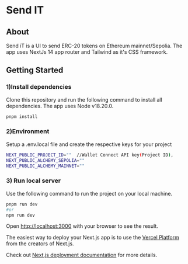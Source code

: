 # Send IT

## About

Send iT is a UI to send ERC-20 tokens on Ethereum mainnet/Sepolia. The app uses NextJs 14 app router and Tailwind as it's CSS framework.

## Getting Started

### 1)Install dependencies

Clone this repository and run the following command to install all dependencies. The app uses Node v18.20.0.

```bash
pnpm install
```

### 2)Environment

Setup a .env.local file and create the respective keys for your project

```bash
NEXT_PUBLIC_PROJECT_ID=""  //Wallet Connect API key(Project ID),
NEXT_PUBLIC_ALCHEMY_SEPOLIA=""
NEXT_PUBLIC_ALCHEMY_MAINNET=""
```

### 3) Run local server

Use the following command to run the project on your local machine.

```bash
pnpm run dev
#or
npm run dev
```

Open [http://localhost:3000](http://localhost:3000) with your browser to see the result.

The easiest way to deploy your Next.js app is to use the [Vercel Platform](https://vercel.com/new?utm_medium=default-template&filter=next.js&utm_source=create-next-app&utm_campaign=create-next-app-readme) from the creators of Next.js.

Check out [Next.js deployment documentation](https://nextjs.org/docs/deployment) for more details.

